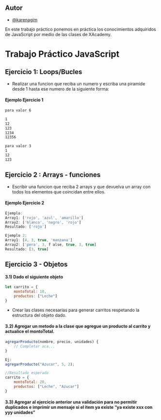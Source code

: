 
## Autor

- [@karenagim](https://github.com/karenagim)

En este trabajo práctico ponemos en práctica los conocimientos adquiridos de JavaScript por medio de las clases de XAcademy.


# Trabajo Práctico JavaScript

## Ejercicio 1: Loops/Bucles
- Realizar una funcion que reciba un numero y escriba una piramide desde 1 hasta ese numero de la siguiente forma:





#### Ejemplo Ejercicio 1

```bash
para valor 6

1
12
123
1234
12356

para valor 3
1
12
123
```

## Ejercicio 2 : Arrays - funciones

- Escribir una funcion que reciba 2 arrays y que devuelva un array con todos los elementos que coincidan entre ellos.




#### Ejemplo Ejercicio 2 

```javascript
Ejemplo:
Array1: ['rojo', 'azul', 'amarillo']
Array2: ['blanco', 'negro', 'rojo']
Resultado: ['rojo']

Ejemplo 2:
Array1: [4, 3, true, 'manzana']
Array2: ['pera', 3, f alse, true, 3, true]
Resultado: [3, true]


```
## Ejercicio 3 - Objetos 

#### 3.1) Dado el siguiente objeto
```javascript
let carrito = {
    montoTotal: 10,
    productos: ["Leche"]
}
```
- Crear las clases necesarias para generar carritos respetando la estructura del objeto dado.

#### 3.2) Agregar un metodo a la clase que agregue un producto al carrito y actualice el montoTotal.
```javascript
agregarProducto(nombre, precio, unidades) {
    // Completar aca...
}

Ej:
agregarProducto("Azucar", 5, 2);

//Resultado esperado
carrito = {
    montoTotal: 20,
    productos: ["Leche", "Azucar"]
}
```
#### 3.3) Agregar al ejercicio anterior una validación para no permitir duplicados e imprimir un mensaje si el item ya existe “ya existe xxx con yyy unidades”
